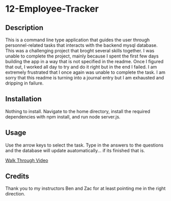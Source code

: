 # 12-Employee-Tracker

## Description

This is a command line type application that guides the user through personnel-related tasks that interacts with the backend mysql database. This was a challenging project that broght several skills together. I was unable to complete the project, mainly because I spent the first few days building the app in a way that is not specified in the readme. Once I figured that out, I worked all day to try and do it right but in the end I failed. I am extremely frustrated that I once again was unable to complete the task. I am sorry that this readme is turning into a journal entry but I am exhausted and dripping in failure.

## Installation

Nothing to install. Navigate to the home directory, install the required dependencies with npm install, and run node server.js.

## Usage

Use the arrow keys to select the task. Type in the answers to the questions and the database will update auatomatically... if its finished that is.

[Walk Through Video](https://drive.google.com/file/d/1gUD5MbXnsrsvD6m2NG66B480YMeqrnyS/view?usp=sharing)

## Credits

Thank you to my instructors Ben and Zac for at least pointing me in the right direction.
